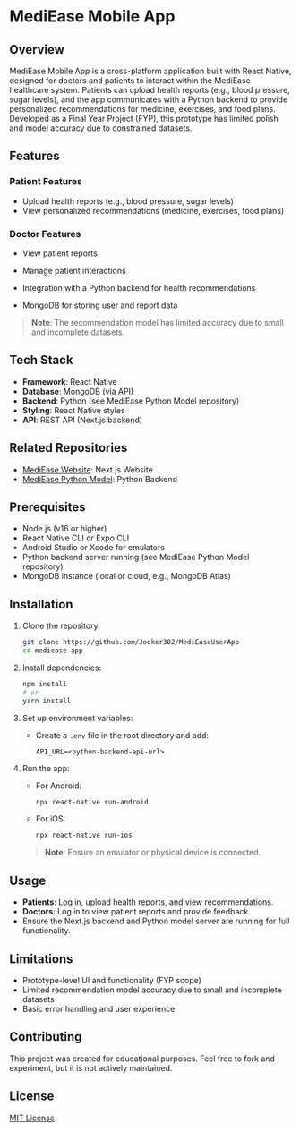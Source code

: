 # MediEase Mobile App

## Overview
MediEase Mobile App is a cross-platform application built with React Native, designed for doctors and patients to interact within the MediEase healthcare system. Patients can upload health reports (e.g., blood pressure, sugar levels), and the app communicates with a Python backend to provide personalized recommendations for medicine, exercises, and food plans. Developed as a Final Year Project (FYP), this prototype has limited polish and model accuracy due to constrained datasets.

## Features
### Patient Features
- Upload health reports (e.g., blood pressure, sugar levels)
- View personalized recommendations (medicine, exercises, food plans)

### Doctor Features
- View patient reports
- Manage patient interactions

- Integration with a Python backend for health recommendations
- MongoDB for storing user and report data
> **Note**: The recommendation model has limited accuracy due to small and incomplete datasets.

## Tech Stack
- **Framework**: React Native
- **Database**: MongoDB (via API)
- **Backend**: Python (see MediEase Python Model repository)
- **Styling**: React Native styles
- **API**: REST API (Next.js backend)

## Related Repositories
- [MediEase Website](https://github.com/Jooker302/MediEaseWebsite): Next.js Website
- [MediEase Python Model](https://github.com/Jooker302/MediEaseAIModel): Python Backend

## Prerequisites
- Node.js (v16 or higher)
- React Native CLI or Expo CLI
- Android Studio or Xcode for emulators
- Python backend server running (see MediEase Python Model repository)
- MongoDB instance (local or cloud, e.g., MongoDB Atlas)

## Installation
1. Clone the repository:
   ```bash
   git clone https://github.com/Jooker302/MediEaseUserApp
   cd mediease-app
   ```

2. Install dependencies:
   ```bash
   npm install
   # or
   yarn install
   ```

3. Set up environment variables:
   - Create a `.env` file in the root directory and add:
     ```env
     API_URL=<python-backend-api-url>
     ```

4. Run the app:
   - For Android:
     ```bash
     npx react-native run-android
     ```
   - For iOS:
     ```bash
     npx react-native run-ios
     ```
   > **Note**: Ensure an emulator or physical device is connected.

## Usage
- **Patients**: Log in, upload health reports, and view recommendations.
- **Doctors**: Log in to view patient reports and provide feedback.
- Ensure the Next.js backend and Python model server are running for full functionality.

## Limitations
- Prototype-level UI and functionality (FYP scope)
- Limited recommendation model accuracy due to small and incomplete datasets
- Basic error handling and user experience

## Contributing
This project was created for educational purposes. Feel free to fork and experiment, but it is not actively maintained.

## License
[MIT License](LICENSE)
